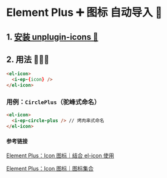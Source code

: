 # Element Plus ➕ 图标 自动导入 🤖

## 1. [安装 unplugin-icons 🧩](../../../自动导入插件%20🧩/unplugin-icons%20🧩.md)

## 2. 用法 👨🏻‍🏫

```HTML
<el-icon>
  <i-ep-{icon} />
</el-icon>
```

### 用例：`CirclePlus`（驼峰式命名）

```HTML
<el-icon>
  <i-ep-circle-plus /> // 烤肉串式命名
</el-icon>
```

#### 参考链接

[Element Plus：Icon 图标｜结合 el-icon 使用](https://element-plus.org/zh-CN/component/icon.html#%E7%BB%93%E5%90%88-el-icon-%E4%BD%BF%E7%94%A8)

[Element Plus：Icon 图标｜图标集合](https://element-plus.org/zh-CN/component/icon.html#icon-collection)
